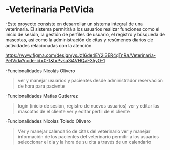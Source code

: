 # -Veterinaria PetVida
-Este proyecto consiste en desarrollar un sistema integral de una veterinaria. El sistema permitirá a los usuarios realizar funciones como el inicio de sesión, la gestión de perfiles de usuario, el registro y búsqueda de mascotas, así como la administración de citas y resúmenes diarios de actividades relacionadas con la atención.

https://www.figma.com/design/ysJz16de4EY2i3ER4qTnRa/Veterinaria-PetVida?node-id=0-1&t=Pvsq3i4VHQaF35yO-1

-Funcionalidades Nicolás Olivero
>ver y manejar usuarios y pacientes desde administrador
>reservación de hora para paciente

-Funcionalidades Matias Gutierrez
>login (inicio de sesión, registro de nuevos usuarios)
>ver y editar las mascotas de el cliente 
>ver y editar perfil de el cliente

-Funcionalidades Nicolas Toledo Olivero
>Ver y manejar calendario de citas del veterinario
>ver y manejar información de los pacientes del veterinario
>permitir a los usuarios seleccionar el dia y la hora de su cita a través de un calendario

